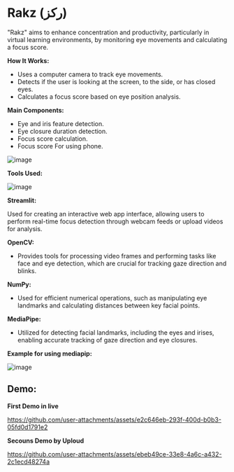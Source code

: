 # Rakz (ركز)

"Rakz" aims to enhance concentration and productivity, particularly in virtual learning environments, by monitoring eye movements and calculating a focus score.

**How It Works:**
- Uses a computer camera to track eye movements.
- Detects if the user is looking at the screen, to the side, or has closed eyes.
- Calculates a focus score based on eye position analysis.

**Main Components:**
- Eye and iris feature detection.
- Eye closure duration detection.
- Focus score calculation.
- Focus score For using phone.


![image](https://github.com/user-attachments/assets/b5853b2d-ad5d-4912-923d-be63cf601904)


**Tools Used:**

![image](https://github.com/user-attachments/assets/ca1bc291-eab1-4b77-9ccc-524073d3b29d)


**Streamlit:**

Used for creating an interactive web app interface, allowing users to perform real-time focus detection through webcam feeds or upload videos for analysis.


**OpenCV:**

- Provides tools for processing video frames and performing tasks like face and eye detection, which are crucial for tracking gaze direction and blinks.

  
**NumPy:**

- Used for efficient numerical operations, such as manipulating eye landmarks and calculating distances between key facial points.

  
**MediaPipe:**

- Utilized for detecting facial landmarks, including the eyes and irises, enabling accurate tracking of gaze direction and eye closures.



**Example for using mediapip:**

![image](https://github.com/user-attachments/assets/e6a94375-244e-46e0-9111-6708c1f0afb9)



## Demo:

**First Demo in live**

https://github.com/user-attachments/assets/e2c646eb-293f-400d-b0b3-05fd0d1791e2


**Secouns Demo by Uploud**

https://github.com/user-attachments/assets/ebeb49ce-33e8-4a6c-a432-2c1ecd48274a

